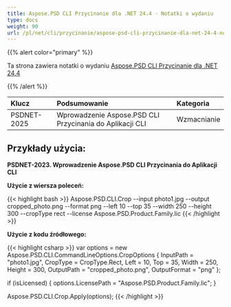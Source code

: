 ```yaml
---
title: Aspose.PSD CLI Przycinanie dla .NET 24.4 - Notatki o wydaniu
type: docs
weight: 90
url: /pl/net/cli/przycinanie/aspose-psd-cli-przycinanie-dla-net-24-4-notatki-o-wydaniu/
---
```


{{% alert color="primary" %}}

Ta strona zawiera notatki o wydaniu [Aspose.PSD CLI Przycinanie dla .NET 24.4](https://www.nuget.org/packages/Aspose.PSD.CLI.Crop/)

{{% /alert %}}

| **Klucz**   | **Podsumowanie**                                          | **Kategoria** |
|:-----------|:----------------------------------------------------------|:--------------|
| PSDNET-2025 | Wprowadzenie Aspose.PSD CLI Przycinania do Aplikacji CLI  | Wzmacnianie  |


## **Przykłady użycia:**

**PSDNET-2023. Wprowadzenie Aspose.PSD CLI Przycinania do Aplikacji CLI**

**Użycie z wiersza poleceń:**

{{< highlight bash >}}
Aspose.PSD.CLI.Crop --input photo1.jpg --output cropped_photo.png --format png --left 10 --top 35 --width 250 --height 300 --cropType rect --license Aspose.PSD.Product.Family.lic
{{< /highlight >}}

**Użycie z kodu źródłowego:**

{{< highlight csharp >}}
var options = new Aspose.PSD.CLI.CommandLineOptions.CropOptions
{
    InputPath = "photo1.jpg",
    CropType = CropType.Rect,
    Left = 10,
    Top = 35,
    Width = 250,
    Height = 300,
    OutputPath = "cropped_photo.png",
    OutputFormat = "png"
};


if (isLicensed)
{
    options.LicensePath = "Aspose.PSD.Product.Family.lic";
}

Aspose.PSD.CLI.Crop.Apply(options);
{{< /highlight >}}
